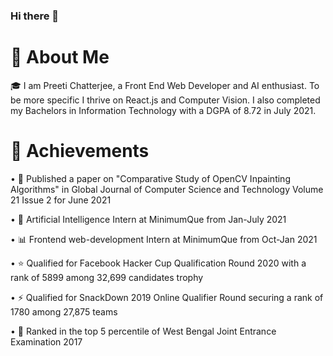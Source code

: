 ### Hi there 👋

# 🚀 About Me

🎓 I am Preeti Chatterjee, a Front End Web Developer and AI enthusiast. To be more specific I thrive on React.js and Computer Vision. I also completed my Bachelors in Information Technology with a DGPA of 8.72 in July 2021.

<!--
**phoenix98Glitch/phoenix98Glitch** is a ✨ _special_ ✨ repository because its `README.md` (this file) appears on your GitHub profile.

Here are some ideas to get you started:

- 🔭 I’m currently working on ...
- 🌱 I’m currently learning ...
- 👯 I’m looking to collaborate on ...
- 🤔 I’m looking for help with ...
- 💬 Ask me about ...
- 📫 How to reach me: ...
- 😄 Pronouns: ...
- ⚡ Fun fact: ...
-->
# 🏅 Achievements

• 📝 Published a paper on "Comparative Study of OpenCV Inpainting Algorithms" in Global Journal of Computer Science and Technology Volume 21 Issue 2 for June 2021

• 🦾 Artificial Intelligence Intern at MinimumQue from Jan-July 2021

• 📊 Frontend web-development Intern at MinimumQue from Oct-Jan 2021

• ⭐ Qualified for Facebook Hacker Cup Qualification Round 2020 with a rank of 5899 among 32,699 candidates trophy

• ⚡ Qualified for SnackDown 2019 Online Qualifier Round securing a rank of 1780 among 27,875 teams

• 🤝 Ranked in the top 5 percentile of West Bengal Joint Entrance Examination 2017
